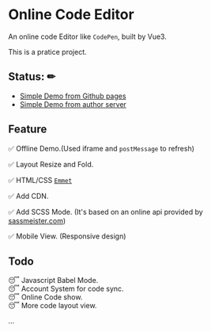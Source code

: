 # Online Code Editor

An online code Editor like `CodePen`, built by Vue3.  

This is a pratice project.  

## Status: ✏
- <a href="https://leon-kfd.github.io/OnlineCodeEditor/#/">Simple Demo from Github pages</a>
- <a href="https://kongfandong.cn/coder">Simple Demo from author server</a>

## Feature

✅ Offline Demo.(Used iframe and `postMessage` to refresh)

✅ Layout Resize and Fold.

✅ HTML/CSS <a href="https://docs.emmet.io/" target="_blank">`Emmet`</a>

✅ Add CDN.

✅ Add SCSS Mode. (It's based on an online api provided by <a href="https://sassmeister.com" target="_blank">sassmeister.com</a>)

✅ Mobile View. (Responsive design)


## Todo

😴 Javascript Babel Mode.  
😴 Account System for code sync.  
😴 Online Code show.  
😴 More code layout view.  

...

